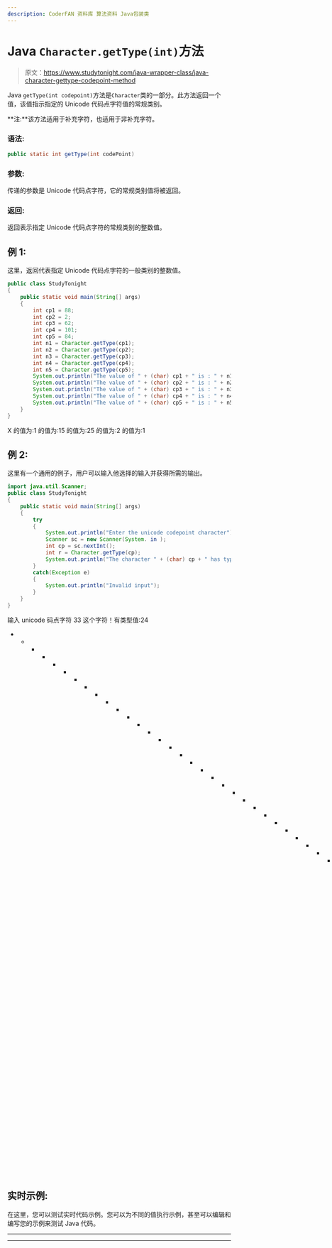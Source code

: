 ```yaml
---
description: CoderFAN 资料库 算法资料 Java包装类
---
```


# Java `Character.getType(int)`方法

> 原文：<https://www.studytonight.com/java-wrapper-class/java-character-gettype-codepoint-method>

Java `getType(int codepoint)`方法是`Character`类的一部分。此方法返回一个值，该值指示指定的 Unicode 代码点字符值的常规类别。

**注:**该方法适用于补充字符，也适用于非补充字符。

### 语法:

```java
public static int getType(int codePoint) 
```

### 参数:

传递的参数是 Unicode 代码点字符，它的常规类别值将被返回。

### 返回:

返回表示指定 Unicode 代码点字符的常规类别的整数值。

## 例 1:

这里，返回代表指定 Unicode 代码点字符的一般类别的整数值。

```java
public class StudyTonight 
{
	public static void main(String[] args) 
	{
		int cp1 = 88;
		int cp2 = 2;
		int cp3 = 62;
		int cp4 = 101;
		int cp5 = 84;
		int n1 = Character.getType(cp1);
		int n2 = Character.getType(cp2);
		int n3 = Character.getType(cp3);
		int n4 = Character.getType(cp4);
		int n5 = Character.getType(cp5);
		System.out.println("The value of " + (char) cp1 + " is : " + n1);
		System.out.println("The value of " + (char) cp2 + " is : " + n2);
		System.out.println("The value of " + (char) cp3 + " is : " + n3);
		System.out.println("The value of " + (char) cp4 + " is : " + n4);
		System.out.println("The value of " + (char) cp5 + " is : " + n5);
	}
}
```

X 的值为:1
的值为:15
的值为:25
的值为:2
的值为:1

## 例 2:

这里有一个通用的例子，用户可以输入他选择的输入并获得所需的输出。

```java
import java.util.Scanner;
public class StudyTonight 
{
	public static void main(String[] args) 
	{
		try 
		{
			System.out.println("Enter the unicode codepoint character");
			Scanner sc = new Scanner(System. in );
			int cp = sc.nextInt();
			int r = Character.getType(cp);
			System.out.println("The character " + (char) cp + " has type value : " + r);
		}
		catch(Exception e) 
		{
			System.out.println("Invalid input");
		}
    }
}
```

输入 unicode 码点字符
33
这个字符！有类型值:24
* * * * * * * * * * * * * * * * * * * * * * * * * * * * * * * * * * * * * * * * * * * T4】输入 unicode 码点字符
121
字符 y 有类型值:2

## 实时示例:

在这里，您可以测试实时代码示例。您可以为不同的值执行示例，甚至可以编辑和编写您的示例来测试 Java 代码。

* * *

* * *